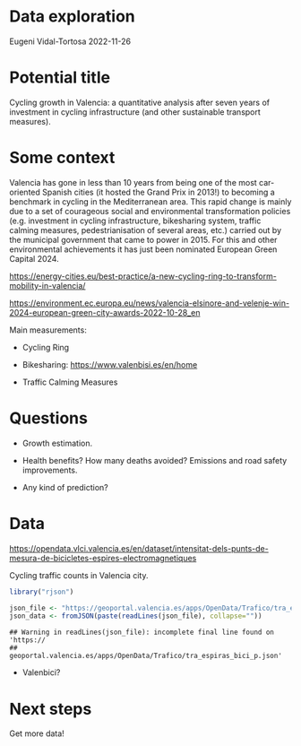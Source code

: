 Data exploration
================
Eugeni Vidal-Tortosa
2022-11-26

# Potential title

Cycling growth in Valencia: a quantitative analysis after seven years of
investment in cycling infrastructure (and other sustainable transport
measures).

<!-- Alternative title: 'From Grand Prix (2013) to European Green Capital (2024)' -->

# Some context

Valencia has gone in less than 10 years from being one of the most
car-oriented Spanish cities (it hosted the Grand Prix in 2013!) to
becoming a benchmark in cycling in the Mediterranean area. This rapid
change is mainly due to a set of courageous social and environmental
transformation policies (e.g. investment in cycling infrastructure,
bikesharing system, traffic calming measures, pedestrianisation of
several areas, etc.) carried out by the municipal government that came
to power in 2015. For this and other environmental achievements it has
just been nominated European Green Capital 2024.

<https://energy-cities.eu/best-practice/a-new-cycling-ring-to-transform-mobility-in-valencia/>

<https://environment.ec.europa.eu/news/valencia-elsinore-and-velenje-win-2024-european-green-city-awards-2022-10-28_en>

Main measurements:

- Cycling Ring

- Bikesharing: <https://www.valenbisi.es/en/home>

- Traffic Calming Measures

# Questions

- Growth estimation.

- Health benefits? How many deaths avoided? Emissions and road safety
  improvements.

- Any kind of prediction?

# Data

<https://opendata.vlci.valencia.es/en/dataset/intensitat-dels-punts-de-mesura-de-bicicletes-espires-electromagnetiques>

Cycling traffic counts in Valencia city.

``` r
library("rjson")

json_file <- "https://geoportal.valencia.es/apps/OpenData/Trafico/tra_espiras_bici_p.json"
json_data <- fromJSON(paste(readLines(json_file), collapse=""))
```

    ## Warning in readLines(json_file): incomplete final line found on 'https://
    ## geoportal.valencia.es/apps/OpenData/Trafico/tra_espiras_bici_p.json'

- Valenbici?

# Next steps

Get more data!

